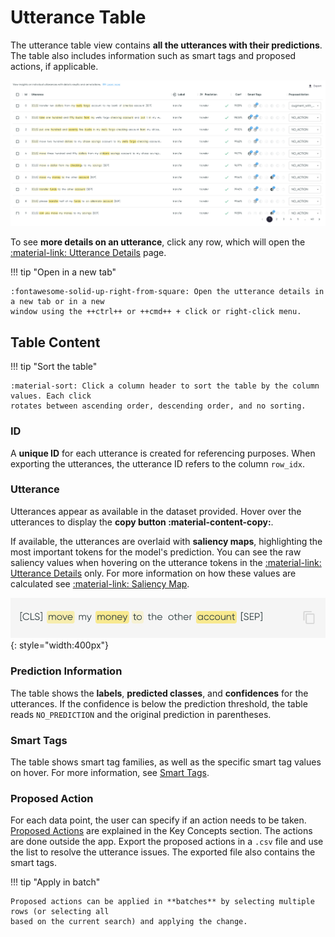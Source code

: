 # Utterance Table

The utterance table view contains **all the utterances with their predictions**. The table also
includes information such as smart tags and proposed actions, if applicable.

![](../../_static/images/exploration-space/utterance-table.png)

To see **more details on an utterance**, click any row, which will open
the [:material-link: Utterance Details](utterance-details.md) page.

!!! tip "Open in a new tab"

    :fontawesome-solid-up-right-from-square: Open the utterance details in a new tab or in a new
    window using the ++ctrl++ or ++cmd++ + click or right-click menu.

## Table Content

!!! tip "Sort the table"

    :material-sort: Click a column header to sort the table by the column values. Each click
    rotates between ascending order, descending order, and no sorting.

### ID

A **unique ID** for each utterance is created for referencing purposes. When exporting the
utterances, the utterance ID refers to the column `row_idx`.

### Utterance

Utterances appear as available in the dataset provided. Hover over the utterances to display the
**copy button :material-content-copy:**.

If available, the utterances are overlaid with **saliency maps**, highlighting the most important
tokens for the model's prediction. You can see the raw saliency values when hovering on the
utterance tokens in the [:material-link: Utterance Details](utterance-details.md) only. For more
information on how these values are calculated
see [:material-link: Saliency Map](../../key-concepts/saliency.md).

![Screenshot](../../_static/images/exploration-space/copy-to-clipboard.png){: style="width:400px"}

### Prediction Information

The table shows the **labels**, **predicted classes**, and **confidences** for the utterances. If
the confidence is below the prediction threshold, the table reads `NO_PREDICTION` and the original
prediction in parentheses.

### Smart Tags

The table shows smart tag families, as well as the specific smart tag values on hover. For more
information, see [Smart Tags](../../key-concepts/smart-tags.md).

### Proposed Action

For each data point, the user can specify if an action needs to be
taken. [Proposed Actions](../../key-concepts/proposed-actions.md) are explained in the Key Concepts
section. The actions are done outside the app. Export the proposed actions in a `.csv` file and use
the list to resolve the utterance issues. The exported file also contains the smart tags.

!!! tip "Apply in batch"

    Proposed actions can be applied in **batches** by selecting multiple rows (or selecting all
    based on the current search) and applying the change.
